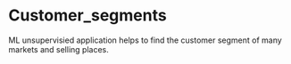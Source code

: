 # Customer_segments
ML unsupervisied application helps to find the customer segment of many markets and selling places.
